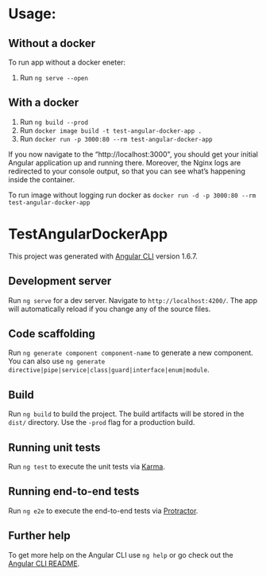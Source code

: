 # Usage:

## Without a docker

To run app without a docker eneter:
1. Run `ng serve --open`

## With a docker
1. Run `ng build --prod`
2. Run `docker image build -t test-angular-docker-app .`
3. Run `docker run -p 3000:80 --rm test-angular-docker-app`

If you now navigate to the “http://localhost:3000", you should get your initial Angular application up and running there. Moreover, the Nginx logs are redirected to your console output, so that you can see what’s happening inside the container.

To run image without logging run docker as `docker run -d -p 3000:80 --rm test-angular-docker-app`

# TestAngularDockerApp

This project was generated with [Angular CLI](https://github.com/angular/angular-cli) version 1.6.7.

## Development server

Run `ng serve` for a dev server. Navigate to `http://localhost:4200/`. The app will automatically reload if you change any of the source files.

## Code scaffolding

Run `ng generate component component-name` to generate a new component. You can also use `ng generate directive|pipe|service|class|guard|interface|enum|module`.

## Build

Run `ng build` to build the project. The build artifacts will be stored in the `dist/` directory. Use the `-prod` flag for a production build.

## Running unit tests

Run `ng test` to execute the unit tests via [Karma](https://karma-runner.github.io).

## Running end-to-end tests

Run `ng e2e` to execute the end-to-end tests via [Protractor](http://www.protractortest.org/).

## Further help

To get more help on the Angular CLI use `ng help` or go check out the [Angular CLI README](https://github.com/angular/angular-cli/blob/master/README.md).

